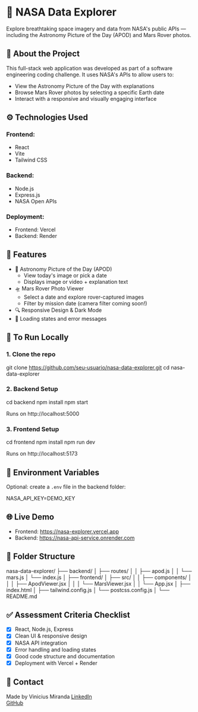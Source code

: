 # 🚀 NASA Data Explorer

Explore breathtaking space imagery and data from NASA's public APIs — including the Astronomy Picture of the Day (APOD) and Mars Rover photos.

## 🌌 About the Project

This full-stack web application was developed as part of a software engineering coding challenge. It uses NASA's APIs to allow users to:

- View the Astronomy Picture of the Day with explanations
- Browse Mars Rover photos by selecting a specific Earth date
- Interact with a responsive and visually engaging interface

## ⚙️ Technologies Used

### Frontend:
- React
- Vite
- Tailwind CSS

### Backend:
- Node.js
- Express.js
- NASA Open APIs

### Deployment:
- Frontend: Vercel
- Backend: Render

## 📸 Features

- 🌠 Astronomy Picture of the Day (APOD)
  - View today's image or pick a date
  - Displays image or video + explanation text
- 🛸 Mars Rover Photo Viewer
  - Select a date and explore rover-captured images
  - Filter by mission date (camera filter coming soon!)
- 🔍 Responsive Design & Dark Mode
- 🚦 Loading states and error messages

## 🧪 To Run Locally

### 1. Clone the repo

git clone https://github.com/seu-usuario/nasa-data-explorer.git
cd nasa-data-explorer


### 2. Backend Setup

cd backend
npm install
npm start


Runs on http://localhost:5000

### 3. Frontend Setup


cd frontend
npm install
npm run dev


Runs on http://localhost:5173

## 🔐 Environment Variables

Optional: create a `.env` file in the backend folder:

NASA_API_KEY=DEMO_KEY


## 🌐 Live Demo

- Frontend: https://nasa-explorer.vercel.app  
- Backend: https://nasa-api-service.onrender.com

## 📂 Folder Structure

nasa-data-explorer/
├── backend/
│ ├── routes/
│ │ ├── apod.js
│ │ └── mars.js
│ └── index.js
│
├── frontend/
│ ├── src/
│ │ ├── components/
│ │ │ ├── ApodViewer.jsx
│ │ │ └── MarsViewer.jsx
│ │ └── App.jsx
│ ├── index.html
│ ├── tailwind.config.js
│ └── postcss.config.js
│
└── README.md


## ✅ Assessment Criteria Checklist

- [x] React, Node.js, Express
- [x] Clean UI & responsive design
- [x] NASA API integration
- [x] Error handling and loading states
- [x] Good code structure and documentation
- [x] Deployment with Vercel + Render

## 📧 Contact

Made by Vinicius Miranda
[LinkedIn](https://www.linkedin.com/in/viniciusmiranda97/)  
[GitHub](https://github.com/Vini97Miranda)
